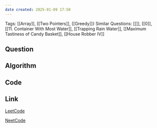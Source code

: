 ```yaml
---
date created: 2025-01-09 17:50
---
```

Tags: [[Array]], [[Two Pointers]], [[Greedy]]}
Similar Questions: [[]], [[0]], [[11. Container With Most Water]], [[Trapping Rain Water]], [[Maximum Tastiness of Candy Basket]], [[House Robber IV]]
## Question
  
## Algorithm

## Code

## Link
[LeetCode](https://leetcode.com/problems/container-with-most-water/description/)

[NeetCode](https://neetcode.io/problems/max-water-container)



